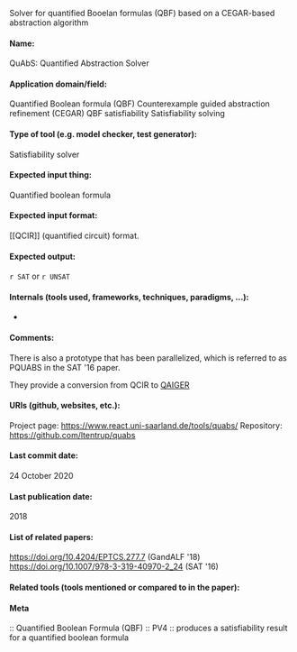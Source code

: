 Solver for quantified Booelan formulas (QBF) based on a CEGAR-based abstraction algorithm

#### Name:
QuAbS: Quantified Abstraction Solver

#### Application domain/field:
Quantified Boolean formula (QBF)
Counterexample guided abstraction refinement (CEGAR)
QBF satisfiability
Satisfiability solving

#### Type of tool (e.g. model checker, test generator):
Satisfiability solver

#### Expected input thing:
Quantified boolean formula

#### Expected input format:
[[QCIR]] (quantified circuit) format.

#### Expected output:
`r SAT` or `r UNSAT`

#### Internals (tools used, frameworks, techniques, paradigms, ...):
-

#### Comments:
There is also a prototype that has been parallelized, which is referred to as PQUABS in the SAT '16 paper.

They provide a conversion from QCIR to [QAIGER](../../Formats/QAIGER.md)

#### URIs (github, websites, etc.):
Project page: https://www.react.uni-saarland.de/tools/quabs/
Repository: https://github.com/ltentrup/quabs

#### Last commit date:
24 October 2020

#### Last publication date:
2018

#### List of related papers:
https://doi.org/10.4204/EPTCS.277.7 (GandALF '18)
https://doi.org/10.1007/978-3-319-40970-2_24 (SAT '16)

#### Related tools (tools mentioned or compared to in the paper):

#### Meta
:: Quantified Boolean Formula (QBF)
:: PV4 :: produces a satisfiability result for a quantified boolean formula